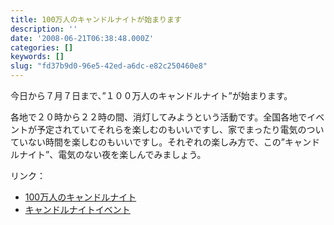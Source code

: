 ```yaml
---
title: 100万人のキャンドルナイトが始まります
description: ''
date: '2008-06-21T06:38:48.000Z'
categories: []
keywords: []
slug: "fd37b9d0-96e5-42ed-a6dc-e82c250460e8"
---
```

今日から７月７日まで、”１００万人のキャンドルナイト”が始まります。

各地で２０時から２２時の間、消灯してみようという活動です。全国各地でイベントが予定されていてそれらを楽しむのもいいですし、家でまったり電気のついていない時間を楽しむのもいいですし。それぞれの楽しみ方で、この”キャンドルナイト”、電気のない夜を楽しんでみましょう。

リンク：

*   [100万人のキャンドルナイト](http://www.candle-night.org/jp/)
*   [キャンドルナイトイベント](http://event.candle-night.org/)